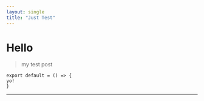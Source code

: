 ```yaml
---
layout: single
title: "Just Test"
---
```


# Hello
> my test post

 ```
 export default = () => {
 yo!
 }
 ```

<hr />
